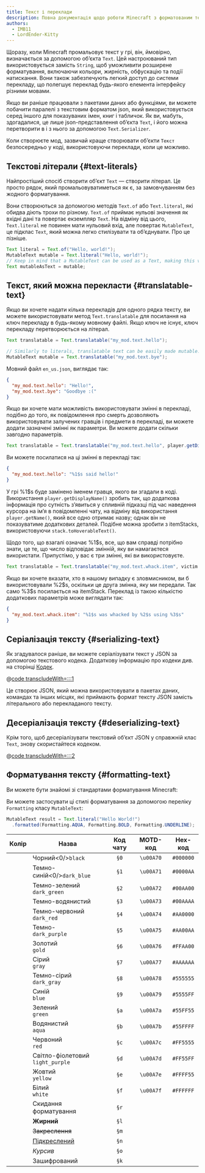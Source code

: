 ```yaml
---
title: Текст і переклади
description: Повна документація щодо роботи Minecraft з форматованим текстом і перекладами.
authors:
  - IMB11
  - LordEnder-Kitty
---
```


<!-- markdownlint-configure-file { MD033: { allowed_elements: [br, ColorSwatch, u] } } -->

Щоразу, коли Minecraft промальовує текст у грі, він, ймовірно, визначається за допомогою об’єкта `Text`.
Цей настроюваний тип використовується замість `String`, щоб уможливити розширене форматування, включаючи кольори, жирність, обфускацію та події натискання. Вони також забезпечують легкий доступ
до системи перекладу, що полегшує переклад будь-якого елемента інтерфейсу
різними мовами.

Якщо ви раніше працювали з пакетами даних або функціями, ви можете побачити паралелі з текстовим форматом json, який використовується серед іншого для показуваних імен, книг і табличок. Як ви, мабуть, здогадалися, це лише json-представлення об’єкта `Text`, і його можна перетворити в і з нього за допомогою `Text.Serializer`.

Коли створюєте мод, зазвичай краще створювати об’єкти `Текст` безпосередньо у коді, використовуючи переклади, коли це можливо.

## Текстові літерали {#text-literals}

Найпростіший спосіб створити об’єкт `Text` — створити літерал. Це просто рядок, який промальовуватиметься як є, за замовчуванням без жодного форматування.

Вони створюються за допомогою методів `Text.of` або `Text.literal`, які обидва діють трохи по різному. `Text.of` приймає нульові значення як вхідні дані та повертає екземпляр `Text`. На відміну від цього, `Text.literal` не повинен мати нульовий вхід, але повертає `MutableText`, це підклас `Text`, який можна легко стилізувати та об’єднувати. Про це пізніше.

```java
Text literal = Text.of("Hello, world!");
MutableText mutable = Text.literal("Hello, world!");
// Keep in mind that a MutableText can be used as a Text, making this valid:
Text mutableAsText = mutable;
```

## Текст, який можна перекласти {#translatable-text}

Якщо ви хочете надати кілька перекладів для одного рядка тексту, ви можете використовувати метод `Text.translatable` для посилання на ключ перекладу в будь-якому мовному файлі. Якщо ключ не існує, ключ перекладу перетворюється на літерал.

```java
Text translatable = Text.translatable("my_mod.text.hello");

// Similarly to literals, translatable text can be easily made mutable.
MutableText mutable = Text.translatable("my_mod.text.bye");
```

Мовний файл `en_us.json`, виглядає так:

```json
{
  "my_mod.text.hello": "Hello!",
  "my_mod.text.bye": "Goodbye :("
}
```

Якщо ви хочете мати можливість використовувати змінні в перекладі, подібно до того, як повідомлення про смерть дозволяють використовувати залучених гравців і предмети в перекладі, ви можете додати зазначені змінні як параметри. Ви можете додати скільки завгодно параметрів.

```java
Text translatable = Text.translatable("my_mod.text.hello", player.getDisplayName());
```

Ви можете посилатися на ці змінні в перекладі так:

```json
{
  "my_mod.text.hello": "%1$s said hello!"
}
```

У грі %1\$s буде замінено іменем гравця, якого ви згадали в коді. Використання `player.getDisplayName()` зробить так, що додаткова інформація про сутність з’явиться у спливній підказці під час наведення курсора на ім’я в повідомленні чату, на відміну від використання `player.getName()`, який все одно отримає назву; однак він не показуватиме додаткових деталей. Подібне можна зробити з itemStacks, використовуючи `stack.toHoverableText()`.

Щодо того, що взагалі означає %1\$s, все, що вам справді потрібно знати, це те, що число відповідає змінній, яку ви намагаєтеся використати. Припустімо, у вас є три змінні, які ви використовуєте.

```java
Text translatable = Text.translatable("my_mod.text.whack.item", victim.getDisplayName(), attacker.getDisplayName(), itemStack.toHoverableText());
```

Якщо ви хочете вказати, хто в нашому випадку є зловмисником, ви б використовували %2\$s, оскільки це друга змінна, яку ми передали. Так само %3\$s посилається на itemStack. Переклад із такою кількістю додаткових параметрів може виглядати так:

```json
{
  "my_mod.text.whack.item": "%1$s was whacked by %2$s using %3$s"
}
```

## Серіалізація тексту {#serializing-text}

<!-- NOTE: These have been put into the reference mod as they're likely to be updated to codecs in the next few updates. -->

Як згадувалося раніше, ви можете серіалізувати текст у JSON за допомогою текстового кодека. Додаткову інформацію про кодеки див. на сторінці [Кодек](./codecs).

@[code transcludeWith=:::1](@/reference/latest/src/client/java/com/example/docs/rendering/TextTests.java)

Це створює JSON, який можна використовувати в пакетах даних, командах та інших місцях, які приймають формат тексту JSON замість літерального або перекладаного тексту.

## Десеріалізація тексту {#deserializing-text}

Крім того, щоб десеріалізувати текстовий об’єкт JSON у справжній клас `Text`, знову скористайтеся кодеком.

@[code transcludeWith=:::2](@/reference/latest/src/client/java/com/example/docs/rendering/TextTests.java)

## Форматування тексту {#formatting-text}

Ви можете бути знайомі зі стандартами форматування Minecraft:

Ви можете застосувати ці стилі форматування за допомогою переліку `Formatting` класу `MutableText`:

```java
MutableText result = Text.literal("Hello World!")
  .formatted(Formatting.AQUA, Formatting.BOLD, Formatting.UNDERLINE);
```

|              Колір              | Назва                                               | Код чату |  MOTD-код  |  Hex-код  |
| :-----------------------------: | --------------------------------------------------- | :------: | :--------: | :-------: |
|              <br />             | Чорний<0/>`black`          |   `§0`   | `\u00A70` | `#000000` |
| <ColorSwatch color="#0000AA" /> | Темно-синій<0/>`dark_blue` |   `§1`   | `\u00A71` | `#0000AA` |
| <ColorSwatch color="#00AA00" /> | Темно-зелений<br />`dark_green`                     |   `§2`   | `\u00A72` | `#00AA00` |
| <ColorSwatch color="#00AAAA" /> | Темно-водянистий                                    |   `§3`   | `\u00A73` | `#00AAAA` |
| <ColorSwatch color="#AA0000" /> | Темно-червоний<br />`dark_red`                      |   `§4`   | `\u00A74` | `#AA0000` |
| <ColorSwatch color="#AA00AA" /> | Темно-<br />`dark_purple`                           |   `§5`   | `\u00A75` | `#AA00AA` |
| <ColorSwatch color="#FFAA00" /> | Золотий<br />`gold`                                 |   `§6`   | `\u00A76` | `#FFAA00` |
| <ColorSwatch color="#AAAAAA" /> | Сірий<br />`gray`                                   |   `§7`   | `\u00A77` | `#AAAAAA` |
| <ColorSwatch color="#555555" /> | Темно-сірий<br />`dark_gray`                        |   `§8`   | `\u00A78` | `#555555` |
| <ColorSwatch color="#5555FF" /> | Синій<br />`blue`                                   |   `§9`   | `\u00A79` | `#5555FF` |
| <ColorSwatch color="#55FF55" /> | Зелений<br />`green`                                |   `§a`   | `\u00A7a` | `#55FF55` |
| <ColorSwatch color="#55FFFF" /> | Водянистий<br />`aqua`                              |   `§b`   | `\u00A7b` | `#55FFFF` |
| <ColorSwatch color="#FF5555" /> | Червоний<br />`red`                                 |   `§c`   | `\u00A7c` | `#FF5555` |
| <ColorSwatch color="#FF55FF" /> | Світло-фіолетовий<br />`light_purple`               |   `§d`   | `\u00A7d` | `#FF55FF` |
| <ColorSwatch color="#FFFF55" /> | Жовтий<br />`yellow`                                |   `§e`   | `\u00A7e` | `#FFFF55` |
| <ColorSwatch color="#FFFFFF" /> | Білий<br />`white`                                  |   `§f`   | `\u00A7f` | `#FFFFFF` |
|                                 | Скидання форматування                               |   `§r`   |            |           |
|                                 | **Жирний**                                          |   `§l`   |            |           |
|                                 | ~~Закреслення~~                                     |   `§m`   |            |           |
|                                 | <u>Підкреслений</u>                                 |   `§n`   |            |           |
|                                 | _Курсив_                                            |   `§o`   |            |           |
|                                 | Зашифрований                                        |   `§k`   |            |           |
